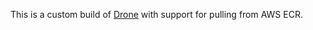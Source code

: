 This is a custom build of [Drone](https://github.com/drone/drone)
with support for pulling from AWS ECR.
